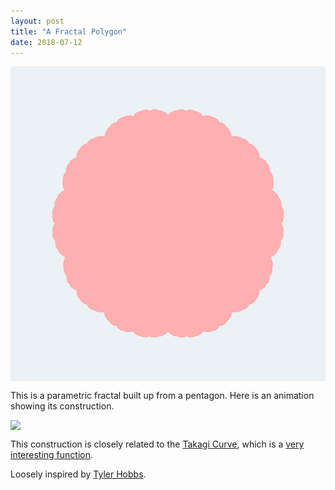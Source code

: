 ```yaml
---
layout: post
title: "A Fractal Polygon"
date: 2018-07-12
---
```

<style>
.centered-image {
	display: block;
	margin-left: auto;
	margin-right: auto;
	max-width: 100%;
}
</style>
<img src="/data/fractal-polygon/final-5.gif" class="centered-image">

This is a parametric fractal built up from a pentagon. Here is an animation showing its construction.

<img src="/data/fractal-polygon/stages-5.gif" class="centered-image">

This construction is closely related to the [Takagi Curve](https://en.wikipedia.org/wiki/Blancmange_curve), which is a [very interesting function](https://arxiv.org/pdf/1110.1691.pdf).

Loosely inspired by [Tyler Hobbs](http://www.tylerlhobbs.com/writings/watercolor).